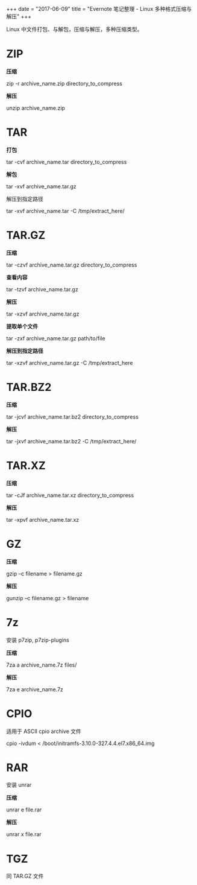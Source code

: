 +++
date = "2017-06-09"
title = "Evernote 笔记整理 - Linux 多种格式压缩与解压"
+++

Linux 中文件打包、与解包，压缩与解压，多种压缩类型。

# ZIP

**压缩**

zip -r archive_name.zip directory_to_compress

**解压**

unzip archive_name.zip

# TAR
**打包**

tar -cvf archive_name.tar directory_to_compress

**解包**

tar -xvf archive_name.tar.gz

解压到指定路径

tar -xvf archive_name.tar -C /tmp/extract_here/


# TAR.GZ

**压缩**

tar -czvf archive_name.tar.gz directory_to_compress

**查看内容**

tar -tzvf archive_name.tar.gz

**解压**

tar -xzvf archive_name.tar.gz

**提取单个文件**

tar -zxf archive_name.tar.gz path/to/file

**解压到指定路径**

tar -xzvf archive_name.tar.gz -C /tmp/extract_here

# TAR.BZ2
**压缩**

tar -jcvf archive_name.tar.bz2 directory_to_compress

**解压**

tar -jxvf archive_name.tar.bz2 -C /tmp/extract_here/

# TAR.XZ
**压缩**

tar -cJf archive_name.tar.xz directory_to_compress

**解压**

tar -xpvf archive_name.tar.xz

# GZ
**压缩**

gzip –c filename > filename.gz 

**解压**

gunzip –c filename.gz > filename

# 7z
安装 p7zip, p7zip-plugins

**压缩**

7za a archive_name.7z files/

**解压**

7za e archive_name.7z 

# CPIO
适用于 ASCII cpio archive 文件

cpio -ivdum < /boot/initramfs-3.10.0-327.4.4.el7.x86_64.img

# RAR
安装 unrar

**压缩**

unrar e file.rar

**解压**

unrar x file.rar

# TGZ
同 TAR.GZ 文件